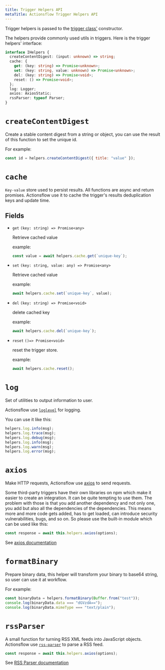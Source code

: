 ```yaml
---
title: Trigger Helpers API
metaTitle: Actionsflow Trigger Helpers API
---
```


Trigger helpers is passed to the [trigger class'](../reference/trigger-api.md) constructor.

The helpers provide commonly used utils in triggers. Here is the trigger helpers' interface:

```typescript
interface IHelpers {
  createContentDigest: (input: unknown) => string;
  cache: {
    get: (key: string) => Promise<unknown>;
    set: (key: string, value: unknown) => Promise<unknown>;
    del: (key: string) => Promise<void>;
    reset: () => Promise<void>;
  };
  log: Logger;
  axios: AxiosStatic;
  rssParser: typeof Parser;
}
```

# `createContentDigest`

Create a stable content digest from a string or object, you can use the result of this function to set the unique id.

For example:

```javascript
const id = helpers.createContentDigest({ title: "value" });
```

# `cache`

`Key-value` store used to persist results. All functions are async and return promises. Actionsflow use it to cache the trigger's results deduplication keys and update time.

## Fields

- `get` `(key: string) => Promise<any>`

  Retrieve cached value

  example:

  ```javascript
  const value = await helpers.cache.get(`unique-key`);
  ```

- `set` `(key: string, value: any) => Promise<any>`

  Retrieve cached value

  example:

  ```javascript
  await helpers.cache.set(`unique-key`, value);
  ```

- `del` `(key: string) => Promise<void>`

  delete cached key

  example:

  ```javascript
  await helpers.cache.del(`unique-key`);
  ```

- `reset` `()=> Promise<void>`

  reset the trigger store.

  example:

  ```javascript
  await helpers.cache.reset();
  ```

# `log`

Set of utilities to output information to user.

Actionsflow use [`loglevel`](https://github.com/pimterry/loglevel) for logging.

You can use it like this:

```javascript
helpers.log.info(msg);
helpers.log.trace(msg);
helpers.log.debug(msg);
helpers.log.info(msg);
helpers.log.warn(msg);
helpers.log.error(msg);
```

# `axios`

Make HTTP requests, Actionsflow use [axios](https://github.com/axios/axios) to send requests.

Some third-party triggers have their own libraries on npm which make it easier to create an integration. It can be quite tempting to use them. The problem with those is that you add another dependency and not only one, you add but also all the dependencies of the dependencies. This means more and more code gets added, has to get loaded, can introduce security vulnerabilities, bugs, and so on. So please use the built-in module which can be used like this:

```javascript
const response = await this.helpers.axios(options);
```

See [axios documentation](https://github.com/axios/axios)

# `formatBinary`

Prepare binary data, this helper will transform your binary to base64 string, so user can use it at workflow.

For example:

```javascript
const binaryData = helpers.formatBinary(Buffer.from("test"));
console.log(binaryData.data === "dGVzdA==");
console.log(binaryData.mimeType === "text/plain");
```

# `rssParser`

A small function for turning RSS XML feeds into JavaScript objects. Actionsflow use [`rss-parser`](https://github.com/rbren/rss-parser) to parse a RSS feed.

```javascript
const response = await this.helpers.axios(options);
```

See [RSS Parser documentation](https://github.com/rbren/rss-parser)
